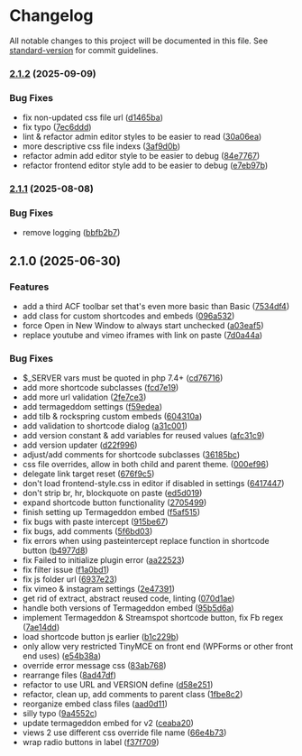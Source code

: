 # Changelog

All notable changes to this project will be documented in this file. See [standard-version](https://github.com/conventional-changelog/standard-version) for commit guidelines.

### [2.1.2](https://github.com/squarecandy/squarecandy-tinymce/compare/v2.1.1...v2.1.2) (2025-09-09)


### Bug Fixes

* fix non-updated css file url ([d1465ba](https://github.com/squarecandy/squarecandy-tinymce/commit/d1465ba676fee8a955f677c61599848596ead644))
* fix typo ([7ec6ddd](https://github.com/squarecandy/squarecandy-tinymce/commit/7ec6dddc2954b94bac26e7ed648bed51fe8c754d))
* lint & refactor admin editor styles to be easier to read ([30a06ea](https://github.com/squarecandy/squarecandy-tinymce/commit/30a06ea5e80e7ce303ff3598f59aec8f694c951c))
* more descriptive css file indexs ([3af9d0b](https://github.com/squarecandy/squarecandy-tinymce/commit/3af9d0b4a2e86101b7401946e4c566e4473d494d))
* refactor admin add editor style to be easier to debug ([84e7767](https://github.com/squarecandy/squarecandy-tinymce/commit/84e77674df1881e38783444aef843bb561fec2a7))
* refactor frontend editor style add to be easier to debug ([e7eb97b](https://github.com/squarecandy/squarecandy-tinymce/commit/e7eb97b89c0a6d7bb86b1fbded9741983f2c8faf))

### [2.1.1](https://github.com/squarecandy/squarecandy-tinymce/compare/v2.1.0...v2.1.1) (2025-08-08)


### Bug Fixes

* remove logging ([bbfb2b7](https://github.com/squarecandy/squarecandy-tinymce/commit/bbfb2b79d91f41eea892539c03efaaa0f830d1e0))

## 2.1.0 (2025-06-30)


### Features

* add a third ACF toolbar set that's even more basic than Basic ([7534df4](https://github.com/squarecandy/squarecandy-tinymce/commit/7534df4053cd079929b37da59b80ce01a4bf6665))
* add class for custom shortcodes and embeds ([096a532](https://github.com/squarecandy/squarecandy-tinymce/commit/096a5329f59c02c3a22769fa73ebdfe5fef3e330))
* force Open in New Window to always start unchecked ([a03eaf5](https://github.com/squarecandy/squarecandy-tinymce/commit/a03eaf5c0a7d13b6a5f7cf3696f9c72138e14f3a))
* replace youtube and vimeo iframes with link on paste ([7d0a44a](https://github.com/squarecandy/squarecandy-tinymce/commit/7d0a44ad181a123135548a30d898569c7b12a8b4))


### Bug Fixes

* $_SERVER vars must be quoted in php 7.4+ ([cd76716](https://github.com/squarecandy/squarecandy-tinymce/commit/cd7671641103bf6a0ebd30897c66bdd07e729bb4))
* add more shortcode subclasses ([fcd7e19](https://github.com/squarecandy/squarecandy-tinymce/commit/fcd7e1959e045eb347a6b9c84969177b060c3ca7))
* add more url validation ([2fe7ce3](https://github.com/squarecandy/squarecandy-tinymce/commit/2fe7ce3bf73e308d5f6d5ae1e28e6d454e5f1e4d))
* add termageddom settings ([f59edea](https://github.com/squarecandy/squarecandy-tinymce/commit/f59edea4fb01a07da8d86a1b603fccca4ff5a261))
* add tilb & rockspring custom embeds ([604310a](https://github.com/squarecandy/squarecandy-tinymce/commit/604310a8560276946173567d08813fc59ad199e1))
* add validation to shortcode dialog ([a31c001](https://github.com/squarecandy/squarecandy-tinymce/commit/a31c00162d91ff9a6c27168e0392b5968615ad8f))
* add version constant & add variables for reused values ([afc31c9](https://github.com/squarecandy/squarecandy-tinymce/commit/afc31c9bca96eed2b770ac23523ac1100fbbead7))
* add version updater ([d22f996](https://github.com/squarecandy/squarecandy-tinymce/commit/d22f9965f5318f9e45c98c4ae72254b2d7478200))
* adjust/add comments for shortcode subclasses ([36185bc](https://github.com/squarecandy/squarecandy-tinymce/commit/36185bcf651f93509d71c4c50636a25b5943394a))
* css file overrides, allow in both child and parent theme. ([000ef96](https://github.com/squarecandy/squarecandy-tinymce/commit/000ef96cad395c0ce67aa721f99ec960a02a95f7))
* delegate link target reset ([676f9c5](https://github.com/squarecandy/squarecandy-tinymce/commit/676f9c59e430438a2a1da23ac690af872ac9bad5))
* don't load frontend-style.css in editor if disabled in settings ([6417447](https://github.com/squarecandy/squarecandy-tinymce/commit/641744703dea04c3226eb3546b388469e3b738b4))
* don't strip br, hr, blockquote on paste ([ed5d019](https://github.com/squarecandy/squarecandy-tinymce/commit/ed5d0196a0d82319c39d5af47839a3fd2965a944))
* expand shortcode button functionality ([2705499](https://github.com/squarecandy/squarecandy-tinymce/commit/2705499a6059206ef2da3bcb2ecf5877e0d6fc66))
* finish setting up Termageddon embed ([f5af515](https://github.com/squarecandy/squarecandy-tinymce/commit/f5af5157b4a05db694a7be55eabfc11918c06ac2))
* fix bugs with paste intercept ([915be67](https://github.com/squarecandy/squarecandy-tinymce/commit/915be676cc10aaf46ec5fffa94eac2b9a55287eb))
* fix bugs, add comments ([5f6bd03](https://github.com/squarecandy/squarecandy-tinymce/commit/5f6bd03fe4979f0d06d5c7eb8a18ab3569ab9e62))
* fix errors when using pasteintercept replace function in shortcode button ([b4977d8](https://github.com/squarecandy/squarecandy-tinymce/commit/b4977d8cad2e6cc5d89fdd8ea1876434c6e46a02))
* fix Failed to initialize plugin error ([aa22523](https://github.com/squarecandy/squarecandy-tinymce/commit/aa22523e367e5632e978b240cbd71841040051df))
* fix filter issue ([f1a0bd1](https://github.com/squarecandy/squarecandy-tinymce/commit/f1a0bd1a5005ea515f1ff2028b807a5f5d067012))
* fix js folder url ([6937e23](https://github.com/squarecandy/squarecandy-tinymce/commit/6937e23eeeb65ecf440a5cd7c584873230438d2f))
* fix vimeo & instagram settings ([2e47391](https://github.com/squarecandy/squarecandy-tinymce/commit/2e47391e9eddcbb50ace61569ea04bdcebdfd285))
* get rid of extract, abstract reused code, linting ([070d1ae](https://github.com/squarecandy/squarecandy-tinymce/commit/070d1ae1f5ed7840199f1be2c67daa5d26876703))
* handle both versions of Termageddon embed ([95b5d6a](https://github.com/squarecandy/squarecandy-tinymce/commit/95b5d6a59399c13146a834ae1c83baf3f0b453f8))
* implement Termageddon & Streamspot shortcode button, fix Fb regex ([7ae14dd](https://github.com/squarecandy/squarecandy-tinymce/commit/7ae14dd96e0571d01f3eb04ec4ea60b5b8e9834d))
* load shortcode button js earlier ([b1c229b](https://github.com/squarecandy/squarecandy-tinymce/commit/b1c229b29280f38760754590499eb794b1647069))
* only allow very restricted TinyMCE on front end (WPForms or other front end uses) ([e54b38a](https://github.com/squarecandy/squarecandy-tinymce/commit/e54b38abb464d633dae97625228c596dfb32a33c))
* override error message css ([83ab768](https://github.com/squarecandy/squarecandy-tinymce/commit/83ab76836b2d1da7badcb6133599b59b0596103f))
* rearrange files ([8ad47df](https://github.com/squarecandy/squarecandy-tinymce/commit/8ad47df631db89c56dc899cd1131d088b54773a5))
* refactor to use URL and VERSION define ([d58e251](https://github.com/squarecandy/squarecandy-tinymce/commit/d58e2519618709abfbb5869ef9e06cbe1009ebf3))
* refactor, clean up, add comments to parent class ([1fbe8c2](https://github.com/squarecandy/squarecandy-tinymce/commit/1fbe8c2e03a6e6f3d2b828d79f13f49d54f45d1a))
* reorganize embed class files ([aad0d11](https://github.com/squarecandy/squarecandy-tinymce/commit/aad0d114802277c6844726442501793131804bf4))
* silly typo ([9a4552c](https://github.com/squarecandy/squarecandy-tinymce/commit/9a4552cfe1773f12a1ad0c73e83be6831f4c12ff))
* update termageddon embed for v2 ([ceaba20](https://github.com/squarecandy/squarecandy-tinymce/commit/ceaba201ccb08b127c44583240a25a9b7ea7389d))
* views 2 use different css override file name ([66e4b73](https://github.com/squarecandy/squarecandy-tinymce/commit/66e4b73640834865b340dddd05d21e2a85caa7ae))
* wrap radio buttons in label ([f37f709](https://github.com/squarecandy/squarecandy-tinymce/commit/f37f709f28b57ff2ac42bb5227a7e43dae3f639b))
